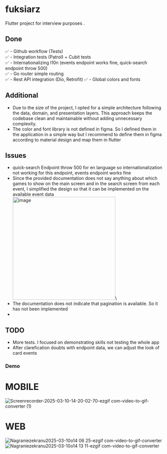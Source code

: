 # fuksiarz

Flutter project for interview purposes .

## Done

✅ - Github workflow (Tests)\
✅ - Integration tests (Patrol) + Cubit tests\
✅ - Internationalizing l10n (events endpoint works fine, quick-search endpoint throw 500)\
✅ - Go router simple routing \
✅ - Rest API integration (Dio, Retrofit)
✅ - Global colors and fonts


## Additional
- Due to the size of the project, I opted for a simple architecture following the data, domain, and presentation layers. This approach keeps the codebase clean and maintainable without adding unnecessary complexity.
- The color and font library is not defined in figma.  So I defined them in the application in a simple way but I recommend to define them in figma according to material design and map them in flutter 

## Issues

- quick-search Endpoint throw 500 for en language so internationalization not working for this endpoint, events endpoint works fine
- Since the provided documentation does not say anything about which games to show on the main screen and in the search screen from each event, I simplified the design so that it can be implemented on the available event data  
<img width="327" alt="image" src="https://github.com/user-attachments/assets/3bd320dc-9820-4edd-8b29-e0c96fa30ff9" />\
- The documentation does not indicate that pagination is available. So it has not been implemented
- 
## TODO
- More tests. I focused on demonstrating skills not testing the whole app
- After clarefication doubts with endpoint data, we can adjust the look of card events

### Demo

# MOBILE
![Screenrecorder-2025-03-10-14-20-02-70-ezgif com-video-to-gif-converter (1)](https://github.com/user-attachments/assets/fa559066-e585-4c13-8a55-11c92a159b5e)

# WEB

![Nagraniezekranu2025-03-10o14 06 25-ezgif com-video-to-gif-converter](https://github.com/user-attachments/assets/64570912-278a-4af6-abf7-99e8ce66fdcd)
![Nagraniezekranu2025-03-10o14 13 11-ezgif com-video-to-gif-converter](https://github.com/user-attachments/assets/2dead3c6-98c1-4c23-9712-6d8048d7cfa1)
